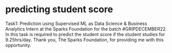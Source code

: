 # predicting student score
Task1: Prediction using Supervised ML as Data Science &amp; Business Analytics Intern at the Sparks Foundation for the batch #GRIPDECEMBER22. In this task is required to predict the student score if the student studies for 9.25hrs/day.   Thank you, The Sparks Foundation, for providing me with this opportunity.
